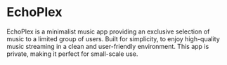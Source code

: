 # EchoPlex
EchoPlex is a minimalist music app providing an exclusive selection of music to a limited group of users. Built for simplicity, to enjoy high-quality music streaming in a clean and user-friendly environment. This app is private, making it perfect for small-scale use.
